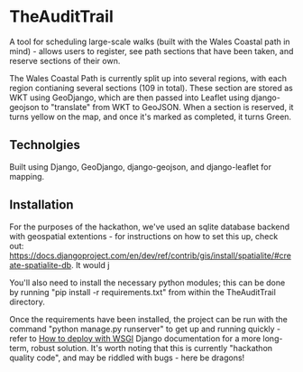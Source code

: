 TheAuditTrail
=============

A tool for scheduling large-scale walks (built with the Wales Coastal path in mind) - allows users to register, see path sections that have been taken, and reserve sections of their own.

The Wales Coastal Path is currently split up into several regions, with each region contianing several sections (109 in total). These section are stored as WKT using GeoDjango, which are then passed into Leaflet using django-geojson to "translate" from WKT to GeoJSON. When a section is reserved, it turns yellow on the map, and once it's marked as completed, it turns Green. 

Technolgies
-----------
Built using Django, GeoDjango, django-geojson, and django-leaflet for mapping. 

Installation
------------
For the purposes of the hackathon, we've used an sqlite database backend with geospatial extentions - for instructions on how to set this up, check out: https://docs.djangoproject.com/en/dev/ref/contrib/gis/install/spatialite/#create-spatialite-db. It would j

You'll also need to install the necessary python modules; this can be done by running "pip install -r requirements.txt" from within the TheAuditTrail directory.

Once the requirements have been installed, the project can be run with the command "python manage.py runserver" to get up and running quickly - refer to [How to deploy with WSGI](https://docs.djangoproject.com/en/1.7/howto/deployment/wsgi/)  Django documentation for a more long-term, robust solution. It's worth noting that this is currently "hackathon quality code", and may be riddled with bugs - here be dragons!
